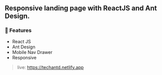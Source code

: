 ## Responsive landing page with **ReactJS** and **Ant Design**.

### :star2: Features

- React JS
- Ant Design
- Mobile Nav Drawer
- Responsive


> live: https://techantd.netlify.app
